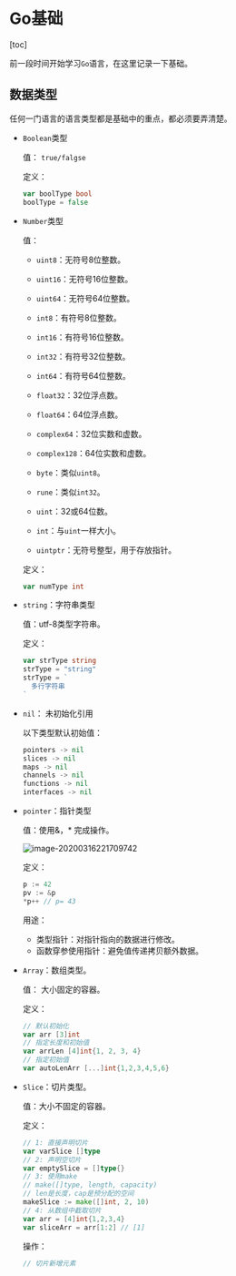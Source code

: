 # Go基础

[toc]

前一段时间开始学习`Go`语言，在这里记录一下基础。

## 数据类型

任何一门语言的语言类型都是基础中的重点，都必须要弄清楚。

- `Boolean`类型

  值： `true/falgse`

  定义：

  ```go
  var boolType bool
  boolType = false
  ```

- `Number`类型

  值：

  - `uint8`：无符号8位整数。

  - `uint16`：无符号16位整数。

  - `uint64`：无符号64位整数。

  - `int8`：有符号8位整数。

  - `int16`：有符号16位整数。

  - `int32`：有符号32位整数。

  - `int64`：有符号64位整数。

  - `float32`：32位浮点数。

  - `float64`：64位浮点数。

  - `complex64`：32位实数和虚数。

  - `complex128`：64位实数和虚数。

  - `byte`：类似`uint8`。

  - `rune`：类似`int32`。

  - `uint`：32或64位数。

  - `int`：与`uint`一样大小。

  - `uintptr`：无符号整型，用于存放指针。

    

  定义：

  ```go
  var numType int
  ```

- `string`：字符串类型

  值：utf-8类型字符串。

  定义： 

  ```go
  var strType string
  strType = "string"
  strType = `
  	多行字符串
  `
  ```

- `nil`： 未初始化引用

  以下类型默认初始值： 

  ```go
  pointers -> nil
  slices -> nil
  maps -> nil
  channels -> nil
  functions -> nil
  interfaces -> nil
  ```

  

- `pointer`：指针类型

  值：使用&，* 完成操作。

  ![image-20200316221709742](/Users/etongfu/Documents/Code/CodeBlog/Go/images/pointer.png)

  定义：

  ```go
  p := 42
  pv := &p
  *p++ // p= 43
  ```

  用途：

  - 类型指针：对指针指向的数据进行修改。
  - 函数穿参使用指针：避免值传递拷贝额外数据。

- `Array`：数组类型。

  值： 大小固定的容器。

  定义：

  ```go
  // 默认初始化
  var arr [3]int
  // 指定长度和初始值
  var arrLen [4]int{1, 2, 3, 4}
  // 指定初始值
  var autoLenArr [...]int{1,2,3,4,5,6}
  ```

- `Slice`：切片类型。

  值：大小不固定的容器。

  定义：

  ```go
  // 1: 直接声明切片
  var varSlice []type
  // 2: 声明空切片
  var emptySlice = []type{} 
  // 3: 使用make
  // make([]type, length, capacity)
  // len是长度，cap是预分配的空间
  makeSlice := make([]int, 2, 10)
  // 4: 从数组中截取切片
  var arr = [4]int{1,2,3,4}
  var sliceArr = arr[1:2] // [1]
  ```

  操作：

  ```go
  // 切片新增元素
  ```

  